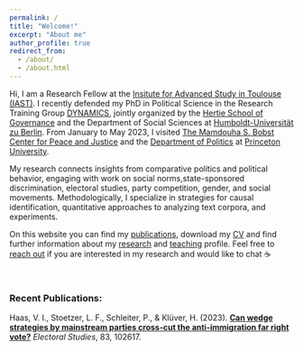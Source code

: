 ```yaml
---
permalink: /
title: "Welcome!"
excerpt: "About me"
author_profile: true
redirect_from: 
  - /about/
  - /about.html
---
```


Hi, I am a Research Fellow at the [Insitute for Advanced Study in Toulouse (IAST)](https://www.iast.fr/people/violeta-haas). I recently defended my PhD in Political Science in the Research Training Group [DYNAMICS](https://www.sowi.hu-berlin.de/en/dynamics), jointly organized by the [Hertie School of Governance](https://www.hertie-school.org/de/) and the Department of Social Sciences at [Humboldt-Universität zu Berlin](https://www.sowi.hu-berlin.de/en/lehrbereiche-en/comparative-political-behavior/team/violeta-haas). From January to May 2023, I visited [The Mamdouha S. Bobst Center for Peace and Justice](https://bobst.princeton.edu) and the [Department of Politics](https://politics.princeton.edu) at [Princeton University](https://www.princeton.edu).

My research connects insights from comparative politics and political behavior, engaging with work on social norms,state-sponsored discrimination, electoral studies, party competition, gender, and social movements. Methodologically, I specialize in strategies for causal identification, quantitative approaches to analyzing text corpora, and experiments. 

On this website you can find my [publications](https://violeta-haas.github.io/publications/), download my [CV](https://violeta-haas.github.io/cv/) and find further information about my [research](https://violeta-haas.github.io/research/) and [teaching](https://violeta-haas.github.io/teaching/) profile. Feel free to [reach out](mailto:violeta.haas@iast.fr) if you are interested in my research and would like to chat :coffee:  
<p>&nbsp;</p>   

### Recent Publications:  

Haas, V. I., Stoetzer, L. F., Schleiter, P., & Klüver, H. (2023). [**Can wedge strategies by mainstream parties cross-cut the anti-immigration far right vote?**](https://www.sciencedirect.com/science/article/pii/S0261379423000392?utm_campaign=STMJ_AUTH_SERV_PUBLISHED&utm_medium=email&utm_acid=274833384&SIS_ID=&dgcid=STMJ_AUTH_SERV_PUBLISHED&CMX_ID=&utm_in=DM374553&utm_source=AC_#fig4) *Electoral Studies*, 83, 102617.
